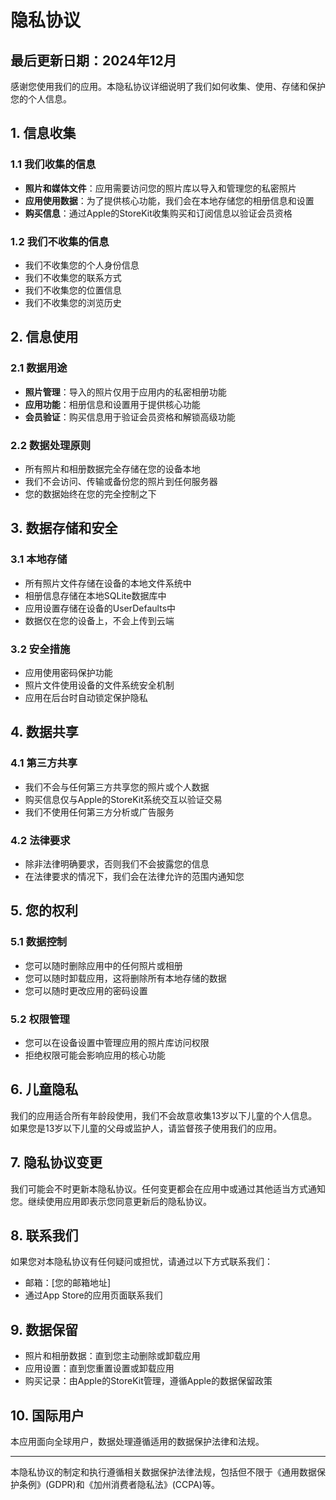 # 隐私协议

## 最后更新日期：2024年12月

感谢您使用我们的应用。本隐私协议详细说明了我们如何收集、使用、存储和保护您的个人信息。

## 1. 信息收集

### 1.1 我们收集的信息
- **照片和媒体文件**：应用需要访问您的照片库以导入和管理您的私密照片
- **应用使用数据**：为了提供核心功能，我们会在本地存储您的相册信息和设置
- **购买信息**：通过Apple的StoreKit收集购买和订阅信息以验证会员资格

### 1.2 我们不收集的信息
- 我们不收集您的个人身份信息
- 我们不收集您的联系方式
- 我们不收集您的位置信息
- 我们不收集您的浏览历史

## 2. 信息使用

### 2.1 数据用途
- **照片管理**：导入的照片仅用于应用内的私密相册功能
- **应用功能**：相册信息和设置用于提供核心功能
- **会员验证**：购买信息用于验证会员资格和解锁高级功能

### 2.2 数据处理原则
- 所有照片和相册数据完全存储在您的设备本地
- 我们不会访问、传输或备份您的照片到任何服务器
- 您的数据始终在您的完全控制之下

## 3. 数据存储和安全

### 3.1 本地存储
- 所有照片文件存储在设备的本地文件系统中
- 相册信息存储在本地SQLite数据库中
- 应用设置存储在设备的UserDefaults中
- 数据仅在您的设备上，不会上传到云端

### 3.2 安全措施
- 应用使用密码保护功能
- 照片文件使用设备的文件系统安全机制
- 应用在后台时自动锁定保护隐私

## 4. 数据共享

### 4.1 第三方共享
- 我们不会与任何第三方共享您的照片或个人数据
- 购买信息仅与Apple的StoreKit系统交互以验证交易
- 我们不使用任何第三方分析或广告服务

### 4.2 法律要求
- 除非法律明确要求，否则我们不会披露您的信息
- 在法律要求的情况下，我们会在法律允许的范围内通知您

## 5. 您的权利

### 5.1 数据控制
- 您可以随时删除应用中的任何照片或相册
- 您可以随时卸载应用，这将删除所有本地存储的数据
- 您可以随时更改应用的密码设置

### 5.2 权限管理
- 您可以在设备设置中管理应用的照片库访问权限
- 拒绝权限可能会影响应用的核心功能

## 6. 儿童隐私

我们的应用适合所有年龄段使用，我们不会故意收集13岁以下儿童的个人信息。如果您是13岁以下儿童的父母或监护人，请监督孩子使用我们的应用。

## 7. 隐私协议变更

我们可能会不时更新本隐私协议。任何变更都会在应用中或通过其他适当方式通知您。继续使用应用即表示您同意更新后的隐私协议。

## 8. 联系我们

如果您对本隐私协议有任何疑问或担忧，请通过以下方式联系我们：

- 邮箱：[您的邮箱地址]
- 通过App Store的应用页面联系我们

## 9. 数据保留

- 照片和相册数据：直到您主动删除或卸载应用
- 应用设置：直到您重置设置或卸载应用
- 购买记录：由Apple的StoreKit管理，遵循Apple的数据保留政策

## 10. 国际用户

本应用面向全球用户，数据处理遵循适用的数据保护法律和法规。

---

本隐私协议的制定和执行遵循相关数据保护法律法规，包括但不限于《通用数据保护条例》(GDPR)和《加州消费者隐私法》(CCPA)等。 